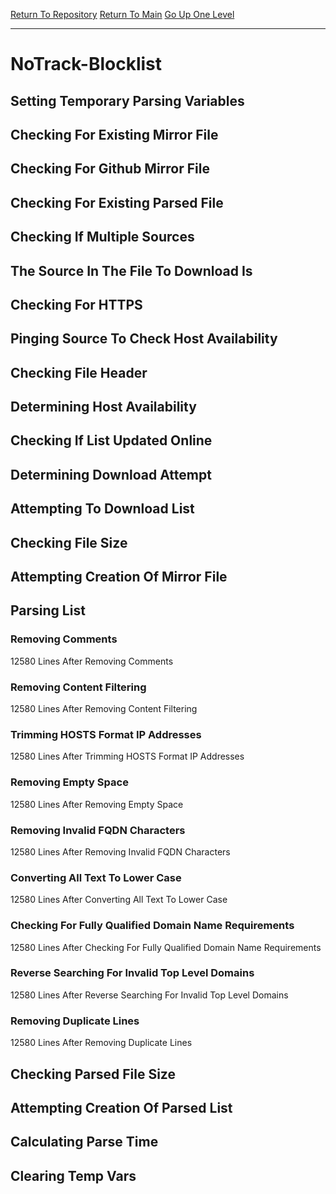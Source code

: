 [Return To Repository](https://github.com/deathbybandaid/piholeparser/)
[Return To Main](https://github.com/deathbybandaid/piholeparser/blob/master/RecentRunLogs/Mainlog.md)
[Go Up One Level](https://github.com/deathbybandaid/piholeparser/blob/master/RecentRunLogs/TopLevelScripts/30-Processing-Blacklists.md)
____________________________________
# NoTrack-Blocklist
## Setting Temporary Parsing Variables
## Checking For Existing Mirror File
## Checking For Github Mirror File
## Checking For Existing Parsed File
## Checking If Multiple Sources
## The Source In The File To Download Is
## Checking For HTTPS
## Pinging Source To Check Host Availability
## Checking File Header
## Determining Host Availability
## Checking If List Updated Online
## Determining Download Attempt
## Attempting To Download List
## Checking File Size
## Attempting Creation Of Mirror File
## Parsing List
### Removing Comments
12580 Lines After Removing Comments
### Removing Content Filtering
12580 Lines After Removing Content Filtering
### Trimming HOSTS Format IP Addresses
12580 Lines After Trimming HOSTS Format IP Addresses
### Removing Empty Space
12580 Lines After Removing Empty Space
### Removing Invalid FQDN Characters
12580 Lines After Removing Invalid FQDN Characters
### Converting All Text To Lower Case
12580 Lines After Converting All Text To Lower Case
### Checking For Fully Qualified Domain Name Requirements
12580 Lines After Checking For Fully Qualified Domain Name Requirements
### Reverse Searching For Invalid Top Level Domains
12580 Lines After Reverse Searching For Invalid Top Level Domains
### Removing Duplicate Lines
12580 Lines After Removing Duplicate Lines
## Checking Parsed File Size
## Attempting Creation Of Parsed List
## Calculating Parse Time
## Clearing Temp Vars
